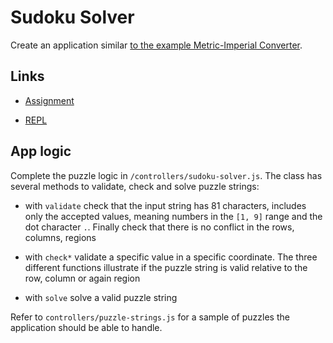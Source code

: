 # Sudoku Solver

Create an application similar [to the example Metric-Imperial Converter](https://sudoku-solver.freecodecamp.rocks/).

## Links

- [Assignment](https://www.freecodecamp.org/learn/quality-assurance/quality-assurance-projects/sudoku-solver)

- [REPL](https://replit.com/@borntofrappe/boilerplate-project-sudoku-solver)

## App logic

Complete the puzzle logic in `/controllers/sudoku-solver.js`. The class has several methods to validate, check and solve puzzle strings:

- with `validate` check that the input string has 81 characters, includes only the accepted values, meaning numbers in the `[1, 9]` range and the dot character `.`. Finally check that there is no conflict in the rows, columns, regions

- with `check*` validate a specific value in a specific coordinate. The three different functions illustrate if the puzzle string is valid relative to the row, column or again region

- with `solve` solve a valid puzzle string

Refer to `controllers/puzzle-strings.js` for a sample of puzzles the application should be able to handle.
